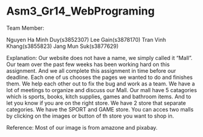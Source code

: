 # Asm3_Gr14_WebPrograming
Team Member:

Nguyen Ha Minh Duy(s3852307)
Lee Gain(s3878170)
Tran Vinh Khang(s3855823)
Jang Mun Suk(s3877629)


Explanation: Our website does not have a name, we simply called it “Mall”. Our team over the past few weeks has been working hard on this assignment. And we all complete this assignment in time before our deadline. Each one of us chooses the pages we wanted to do and finishes them. We help each other out to fix the bug and work as a team. We have a lot of meetings to organize and discuss our Mall. Our mall have 5 catagories which is sports, books, kitch supplies, games and bathroom items. And to let you know if you are on the right store. We have 2 store that separate categories. We have the SPORT and GAME store. You can acces two malls by clicking on the images or button of th store you want to shop in.


Reference: Most of our image is from amazone and pixabay.
